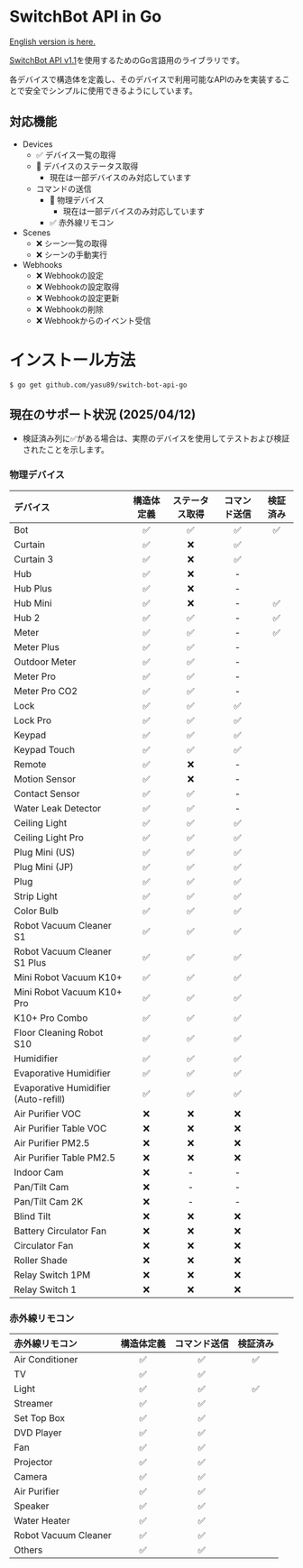 # SwitchBot API in Go

[English version is here.](README.md)

[SwitchBot API v1.1](https://github.com/OpenWonderLabs/SwitchBotAPI)を使用するためのGo言語用のライブラリです。

各デバイスで構造体を定義し、そのデバイスで利用可能なAPIのみを実装することで安全でシンプルに使用できるようにしています。

## 対応機能

- Devices
  - ✅️ デバイス一覧の取得
  - 🚧 デバイスのステータス取得
    - 現在は一部デバイスのみ対応しています
  - コマンドの送信
    - 🚧 物理デバイス
      - 現在は一部デバイスのみ対応しています
    - ✅ 赤外線リモコン
- Scenes
  - ❌ シーン一覧の取得
  - ❌ シーンの手動実行
- Webhooks
  - ❌ Webhookの設定
  - ❌ Webhookの設定取得
  - ❌ Webhookの設定更新
  - ❌ Webhookの削除
  - ❌ Webhookからのイベント受信

# インストール方法

```shell
$ go get github.com/yasu89/switch-bot-api-go
```

## 現在のサポート状況 (2025/04/12)

- 検証済み列に✅がある場合は、実際のデバイスを使用してテストおよび検証されたことを示します。

### 物理デバイス

| デバイス                                 | 構造体定義 | ステータス取得 | コマンド送信 | 検証済み |
|:-------------------------------------|:-----:|:-------:|:------:|:----:|
| Bot                                  |   ✅   |    ✅    |   ✅    |  ✅   |
| Curtain                              |   ✅   |    ❌    |   ✅    |      |
| Curtain 3                            |   ✅   |    ❌    |   ✅    |      |
| Hub                                  |  ✅️   |    ❌    |   -    |      |
| Hub Plus                             |   ✅   |    ❌    |   -    |      |
| Hub Mini                             |   ✅   |    ❌    |   -    |  ✅   |
| Hub 2                                |   ✅   |    ✅    |   -    |  ✅   |
| Meter                                |   ✅   |    ✅    |   -    |  ✅   |
| Meter Plus                           |   ✅   |    ✅    |   -    |      |
| Outdoor Meter                        |   ✅   |    ✅    |   -    |      |
| Meter Pro                            |   ✅   |    ✅    |   -    |      |
| Meter Pro CO2                        |   ✅   |    ✅    |   -    |      |
| Lock                                 |   ✅   |    ✅    |   ✅    |      |
| Lock Pro                             |   ✅   |    ✅    |   ✅    |      |
| Keypad                               |   ✅   |    ✅    |   ✅    |      |
| Keypad Touch                         |   ✅   |    ✅    |   ✅    |      |
| Remote                               |   ✅   |    ❌    |   -    |      |
| Motion Sensor                        |   ✅   |    ❌    |   -    |      |
| Contact Sensor                       |   ✅   |    ✅    |   -    |      |
| Water Leak Detector                  |   ✅   |    ✅    |   -    |      |
| Ceiling Light                        |   ✅   |    ✅    |   ✅    |      |
| Ceiling Light Pro                    |   ✅   |    ✅    |   ✅    |      |
| Plug Mini (US)                       |   ✅   |    ✅    |   ✅    |      |
| Plug Mini (JP)                       |   ✅   |    ✅    |   ✅    |      |
| Plug                                 |   ✅   |    ✅    |   ✅    |      |
| Strip Light                          |   ✅   |    ✅    |   ✅    |      |
| Color Bulb                           |   ✅   |    ✅    |   ✅    |      |
| Robot Vacuum Cleaner S1              |   ✅   |    ✅    |   ✅    |      |
| Robot Vacuum Cleaner S1 Plus         |   ✅   |    ✅    |   ✅    |      |
| Mini Robot Vacuum K10+               |   ✅   |    ✅    |   ✅    |      |
| Mini Robot Vacuum K10+ Pro           |   ✅   |    ✅    |   ✅    |      |
| K10+ Pro Combo                       |   ✅   |    ✅    |   ✅    |      |
| Floor Cleaning Robot S10             |   ✅   |    ✅    |   ✅    |      |
| Humidifier                           |   ✅   |    ✅    |   ✅    |      |
| Evaporative Humidifier               |   ✅   |    ✅    |   ✅    |      |
| Evaporative Humidifier (Auto-refill) |   ✅   |    ✅    |   ✅    |      |
| Air Purifier VOC                     |   ❌   |    ❌    |   ❌    |      |
| Air Purifier Table VOC               |   ❌   |    ❌    |   ❌    |      |
| Air Purifier PM2.5                   |   ❌   |    ❌    |   ❌    |      |
| Air Purifier Table PM2.5             |   ❌   |    ❌    |   ❌    |      |
| Indoor Cam                           |   ❌   |    -    |   -    |      |
| Pan/Tilt Cam                         |   ❌   |    -    |   -    |      |
| Pan/Tilt Cam 2K                      |   ❌   |    -    |   -    |      |
| Blind Tilt                           |   ❌   |    ❌    |   ❌    |      |
| Battery Circulator Fan               |   ❌   |    ❌    |   ❌    |      |
| Circulator Fan                       |   ❌   |    ❌    |   ❌    |      |
| Roller Shade                         |   ❌   |    ❌    |   ❌    |      |
| Relay Switch 1PM                     |   ❌   |    ❌    |   ❌    |      |
| Relay Switch 1                       |   ❌   |    ❌    |   ❌    |      |

### 赤外線リモコン

| 赤外線リモコン              | 構造体定義 | コマンド送信 | 検証済み |
|:---------------------|:-----:|:------:|:----:|
| Air Conditioner      |   ✅   |   ✅    |  ✅   |
| TV                   |   ✅   |   ✅    |      |
| Light                |   ✅   |   ✅    |  ✅   |
| Streamer             |   ✅   |   ✅    |      |
| Set Top Box          |   ✅   |   ✅    |      |
| DVD Player           |   ✅   |   ✅    |      |
| Fan                  |   ✅   |   ✅    |      |
| Projector            |   ✅   |   ✅    |      |
| Camera               |   ✅   |   ✅    |      |
| Air Purifier         |   ✅   |   ✅    |      |
| Speaker              |   ✅   |   ✅    |      |
| Water Heater         |   ✅   |   ✅    |      |
| Robot Vacuum Cleaner |   ✅   |   ✅    |      |
| Others               |   ✅   |   ✅    |      |
